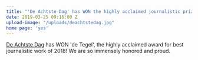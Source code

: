 ```yaml
---
title: "'De Achtste Dag' has WON the highly acclaimed journalistic prize, De Tegel!"
date: 2019-03-25 09:16:00 Z
upload-image: "/uploads/deachtstedag.jpg"
home page: 'yes'
---
```


[De Achtste Dag](https://www.2doc.nl/documentaires/series/2doc/2018/september/de-achtste-dag.html) has WON 'de Tegel', the highly acclaimed award for best journalistic work of 2018! We are so immensely honored and proud.